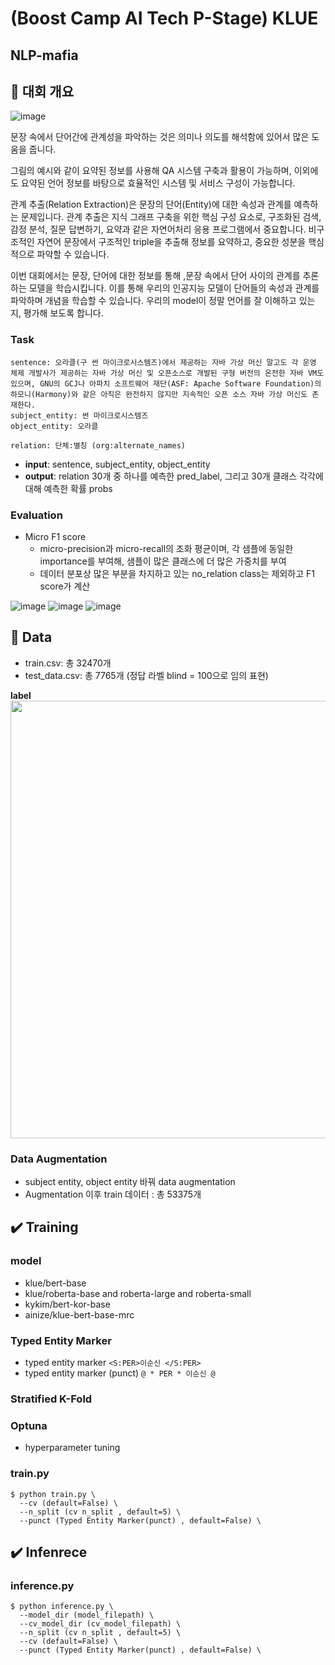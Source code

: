# (Boost Camp AI Tech P-Stage) KLUE
## NLP-mafia

## 🔎 대회 개요
![image](https://user-images.githubusercontent.com/68593821/136526930-1da880aa-ae38-497c-a312-3b3ffdd97925.png)

문장 속에서 단어간에 관계성을 파악하는 것은 의미나 의도를 해석함에 있어서 많은 도움을 줍니다.

그림의 예시와 같이 요약된 정보를 사용해 QA 시스템 구축과 활용이 가능하며, 이외에도 요약된 언어 정보를 바탕으로 효율적인 시스템 및 서비스 구성이 가능합니다.

관계 추출(Relation Extraction)은 문장의 단어(Entity)에 대한 속성과 관계를 예측하는 문제입니다. 관계 추출은 지식 그래프 구축을 위한 핵심 구성 요소로, 구조화된 검색, 감정 분석, 질문 답변하기, 요약과 같은 자연어처리 응용 프로그램에서 중요합니다. 비구조적인 자연어 문장에서 구조적인 triple을 추출해 정보를 요약하고, 중요한 성분을 핵심적으로 파악할 수 있습니다.

이번 대회에서는 문장, 단어에 대한 정보를 통해 ,문장 속에서 단어 사이의 관계를 추론하는 모델을 학습시킵니다. 이를 통해 우리의 인공지능 모델이 단어들의 속성과 관계를 파악하며 개념을 학습할 수 있습니다. 우리의 model이 정말 언어를 잘 이해하고 있는 지, 평가해 보도록 합니다.

### Task
```
sentence: 오라클(구 썬 마이크로시스템즈)에서 제공하는 자바 가상 머신 말고도 각 운영 체제 개발사가 제공하는 자바 가상 머신 및 오픈소스로 개발된 구형 버전의 온전한 자바 VM도 있으며, GNU의 GCJ나 아파치 소프트웨어 재단(ASF: Apache Software Foundation)의 하모니(Harmony)와 같은 아직은 완전하지 않지만 지속적인 오픈 소스 자바 가상 머신도 존재한다.
subject_entity: 썬 마이크로시스템즈
object_entity: 오라클

relation: 단체:별칭 (org:alternate_names)
```
- **input**: sentence, subject_entity, object_entity
- **output**: relation 30개 중 하나를 예측한 pred_label, 그리고 30개 클래스 각각에 대해 예측한 확률 probs

### Evaluation
- Micro F1 score
  - micro-precision과 micro-recall의 조화 평균이며, 각 샘플에 동일한 importance를 부여해, 샘플이 많은 클래스에 더 많은 가중치를 부여
  - 데이터 분포상 많은 부분을 차지하고 있는 no_relation class는 제외하고 F1 score가 계산

![image](https://user-images.githubusercontent.com/68593821/136528347-dc7cf952-86b9-4d08-9e90-bf24b3e36c6e.png)
![image](https://user-images.githubusercontent.com/68593821/136528364-08bdbdab-a922-48bd-91d3-7b64cfe8aaaa.png)
![image](https://user-images.githubusercontent.com/68593821/136528383-f27d4fa0-b95f-4584-a952-08afdae69d46.png)

## 📁 Data
 - train.csv: 총 32470개
 - test_data.csv: 총 7765개 (정답 라벨 blind = 100으로 임의 표현)

**label**<br>
<img src = "https://user-images.githubusercontent.com/68593821/136531490-c15fa28f-7c60-44c6-9b39-b3c306aa8dc3.png" width="700px">

### Data Augmentation
 - subject entity, object entity 바꿔 data augmentation
 - Augmentation 이후 train 데이터 : 총 53375개

## ✔️ Training

### model
 - klue/bert-base
 - klue/roberta-base and roberta-large and roberta-small
 - kykim/bert-kor-base
 - ainize/klue-bert-base-mrc

### Typed Entity Marker
 - typed entity marker
  ``` <S:PER>이순신 </S:PER> ```
 - typed entity marker (punct)
   ``` @ * PER * 이순신 @ ```
   
### Stratified K-Fold
### Optuna
 - hyperparameter tuning

### train.py
```
$ python train.py \
  --cv (default=False) \
  --n_split (cv n_split , default=5) \
  --punct (Typed Entity Marker(punct) , default=False) \
```

## ✔️ Infenrece
### inference.py
```
$ python inference.py \
  --model_dir (model_filepath) \
  --cv_model_dir (cv_model_filepath) \
  --n_split (cv n_split , default=5) \
  --cv (default=False) \
  --punct (Typed Entity Marker(punct) , default=False) \
```
